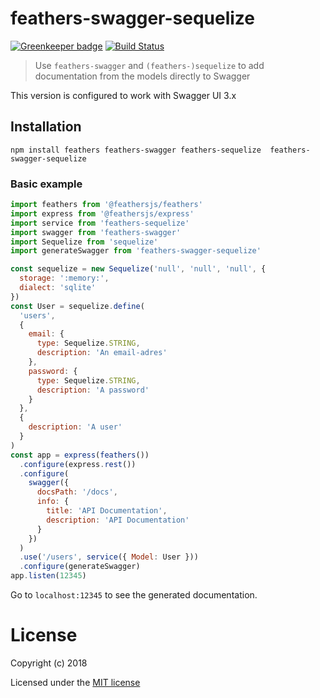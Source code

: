 # feathers-swagger-sequelize

[![Greenkeeper badge](https://badges.greenkeeper.io/Nvveen/feathers-swagger-sequelize.svg)](https://greenkeeper.io/)
[![Build Status](https://travis-ci.org/Nvveen/feathers-swagger-sequelize.svg?branch=master)](https://travis-ci.org/Nvveen/feathers-swagger-sequelize)

> Use `feathers-swagger` and `(feathers-)sequelize` to add documentation from the models
> directly to Swagger

This version is configured to work with Swagger UI 3.x

## Installation

```
npm install feathers feathers-swagger feathers-sequelize  feathers-swagger-sequelize
```

### Basic example

```js
import feathers from '@feathersjs/feathers'
import express from '@feathersjs/express'
import service from 'feathers-sequelize'
import swagger from 'feathers-swagger'
import Sequelize from 'sequelize'
import generateSwagger from 'feathers-swagger-sequelize'

const sequelize = new Sequelize('null', 'null', 'null', {
  storage: ':memory:',
  dialect: 'sqlite'
})
const User = sequelize.define(
  'users',
  {
    email: {
      type: Sequelize.STRING,
      description: 'An email-adres'
    },
    password: {
      type: Sequelize.STRING,
      description: 'A password'
    }
  },
  {
    description: 'A user'
  }
)
const app = express(feathers())
  .configure(express.rest())
  .configure(
    swagger({
      docsPath: '/docs',
      info: {
        title: 'API Documentation',
        description: 'API Documentation'
      }
    })
  )
  .use('/users', service({ Model: User }))
  .configure(generateSwagger)
app.listen(12345)
```

Go to `localhost:12345` to see the generated documentation.

# License

Copyright (c) 2018

Licensed under the [MIT license](LICENSE)
